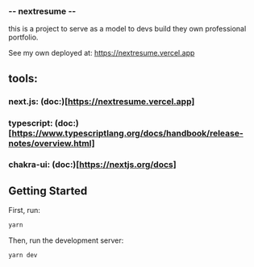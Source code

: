 ### -- nextresume --

this is a project to serve as a model to devs build they own professional portfolio.

See my own deployed at: https://nextresume.vercel.app

## tools:
### next.js: (doc:)[https://nextresume.vercel.app]
### typescript: (doc:)[https://www.typescriptlang.org/docs/handbook/release-notes/overview.html]
### chakra-ui: (doc:)[https://nextjs.org/docs]


## Getting Started

First, run:

```bash
yarn
```

Then, run the development server:

```bash
yarn dev
```

